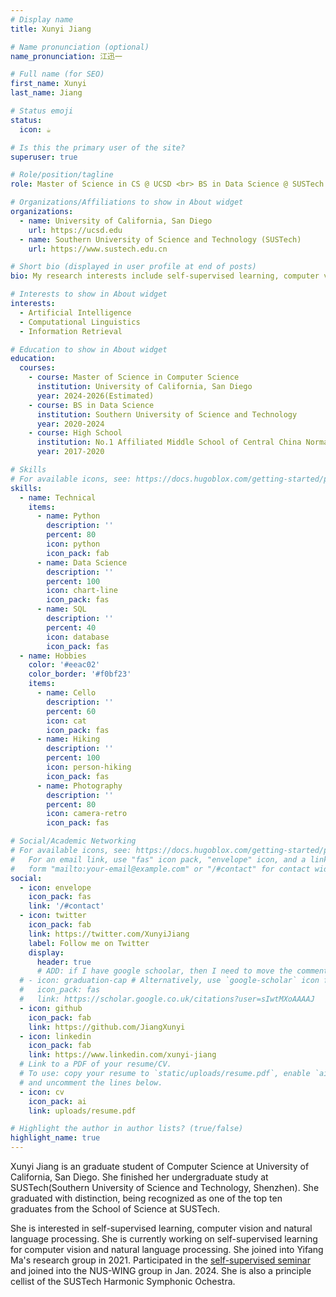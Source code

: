 ```yaml
---
# Display name
title: Xunyi Jiang

# Name pronunciation (optional)
name_pronunciation: 江迅一

# Full name (for SEO)
first_name: Xunyi
last_name: Jiang

# Status emoji
status:
  icon: ☕️

# Is this the primary user of the site?
superuser: true

# Role/position/tagline
role: Master of Science in CS @ UCSD <br> BS in Data Science @ SUSTech

# Organizations/Affiliations to show in About widget
organizations:
  - name: University of California, San Diego
    url: https://ucsd.edu
  - name: Southern University of Science and Technology (SUSTech)
    url: https://www.sustech.edu.cn

# Short bio (displayed in user profile at end of posts)
bio: My research interests include self-supervised learning, computer vision and natural language processing.

# Interests to show in About widget
interests:
  - Artificial Intelligence
  - Computational Linguistics
  - Information Retrieval

# Education to show in About widget
education:
  courses:
    - course: Master of Science in Computer Science 
      institution: University of California, San Diego
      year: 2024-2026(Estimated)
    - course: BS in Data Science
      institution: Southern University of Science and Technology
      year: 2020-2024
    - course: High School
      institution: No.1 Affiliated Middle School of Central China Normal University
      year: 2017-2020

# Skills
# For available icons, see: https://docs.hugoblox.com/getting-started/page-builder/#icons
skills:
  - name: Technical
    items:
      - name: Python
        description: ''
        percent: 80
        icon: python
        icon_pack: fab
      - name: Data Science
        description: ''
        percent: 100
        icon: chart-line
        icon_pack: fas
      - name: SQL
        description: ''
        percent: 40
        icon: database
        icon_pack: fas
  - name: Hobbies
    color: '#eeac02'
    color_border: '#f0bf23'
    items:
      - name: Cello
        description: ''
        percent: 60
        icon: cat
        icon_pack: fas
      - name: Hiking
        description: ''
        percent: 100
        icon: person-hiking
        icon_pack: fas
      - name: Photography
        description: ''
        percent: 80
        icon: camera-retro
        icon_pack: fas

# Social/Academic Networking
# For available icons, see: https://docs.hugoblox.com/getting-started/page-builder/#icons
#   For an email link, use "fas" icon pack, "envelope" icon, and a link in the
#   form "mailto:your-email@example.com" or "/#contact" for contact widget.
social:
  - icon: envelope
    icon_pack: fas
    link: '/#contact'
  - icon: twitter
    icon_pack: fab
    link: https://twitter.com/XunyiJiang
    label: Follow me on Twitter
    display:
      header: true
      # ADD: if I have google schoolar, then I need to move the comment.
  # - icon: graduation-cap # Alternatively, use `google-scholar` icon from `ai` icon pack
  #   icon_pack: fas
  #   link: https://scholar.google.co.uk/citations?user=sIwtMXoAAAAJ
  - icon: github
    icon_pack: fab
    link: https://github.com/JiangXunyi
  - icon: linkedin
    icon_pack: fab
    link: https://www.linkedin.com/xunyi-jiang
  # Link to a PDF of your resume/CV.
  # To use: copy your resume to `static/uploads/resume.pdf`, enable `ai` icons in `params.yaml`,
  # and uncomment the lines below.
  - icon: cv
    icon_pack: ai
    link: uploads/resume.pdf

# Highlight the author in author lists? (true/false)
highlight_name: true
---
```


Xunyi Jiang is an graduate student of Computer Science at University of California, San Diego. She finished her undergraduate study at SUSTech(Southern University of Science and Technology, Shenzhen). She graduated with distinction, being recognized as one of the top ten graduates from the School of Science at SUSTech.

She is interested in self-supervised learning, computer vision and natural language processing. She is currently working on self-supervised learning for computer vision and natural language processing. She joined into Yifang Ma's research group in 2021. Participated in the [self-supervised seminar](https://niusj03.github.io/23summer/) and joined into the NUS-WING group in Jan. 2024. She is also a principle cellist of the SUSTech Harmonic Symphonic Ochestra.
